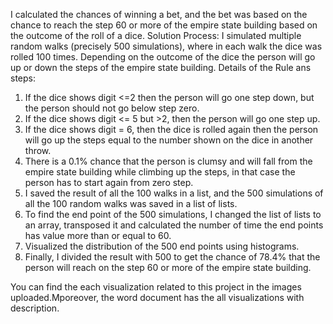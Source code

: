 I calculated the chances of winning a bet, and the bet was based on the chance to reach the step 60 or more of the empire state building based on the outcome of the roll of a dice. 
Solution Process:
I simulated multiple random walks (precisely 500 simulations), where in each walk the dice was rolled 100 times. Depending on the outcome of the dice the person will go up or down the steps of the empire state building. 
Details of the Rule ans steps:
1. If the dice shows digit <=2 then the person will go one step down, but the person should not go below step zero. 
2. If the dice shows digit <= 5 but >2, then the person will go one step up. 
3. If the dice shows digit = 6, then the dice is rolled again then the person will go up the steps equal to the number shown on the dice in another throw. 
4. There is a 0.1% chance that the person is clumsy and will fall from the empire state building while climbing up the steps, in that case the person has to start again from zero step. 
5. I saved the result of all the 100 walks in a list, and the 500 simulations of all the 100 random walks was saved in a list of lists. 
6. To find the end point of the 500 simulations, I changed the list of lists to an array, transposed it and calculated the number of time the end points has value more than or equal to 60. 
7. Visualized the distribution of the 500 end points using histograms. 
8. Finally, I divided the result with 500 to get the chance of 78.4% that the person will reach on the step 60 or more of the empire state building.

You can find the each visualization related to this project in the images uploaded.Mporeover, the word document has the all visualizations with description.  
